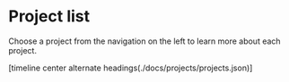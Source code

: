 # Project list

Choose a project from the navigation on the left to learn more about each project.

[timeline center alternate headings(./docs/projects/projects.json)]
